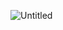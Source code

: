 

![Untitled](https://prod-files-secure.s3.us-west-2.amazonaws.com/7d5aad1f-5c85-4deb-9493-7fa545ab23eb/8087950b-eaa1-4b3a-a147-812ab1c18882/Untitled.png)
